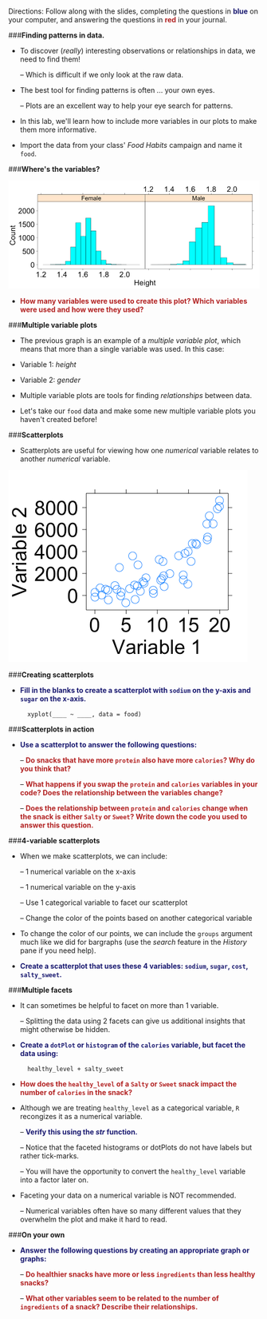 ###
Directions: Follow along with the slides, completing the questions in <span style="color:midnightblue;">**blue**</span> on your computer, and answering the questions in <span style="color:firebrick;">**red**</span> in your journal.

###**Finding patterns in data.**
* To discover (*really*) interesting observations or relationships in data, we need to find them!

    – Which is difficult if we only look at the raw data.

* The best tool for finding patterns is often ... your own eyes.

    – Plots are an excellent way to help your eye search for patterns.

* In this lab, we'll learn how to include more variables in our plots to make them more informative.

* Import the data from your class' *Food Habits* campaign and name it ```food```.

###**Where's the variables?**

<img src="../../img/1xe0a.png" />

* <span style="color:firebrick;">**How many variables were used to create this plot? Which variables were used and how were they used?**</span>

###**Multiple variable plots**
* The previous graph is an example of a *multiple variable plot*, which means that more than a single variable was used. In this case:

* Variable 1: *height*

* Variable 2: *gender*

* Multiple variable plots are tools for finding *relationships* between data.

* Let's take our ```food``` data and make some new multiple variable plots you haven't created before!

###**Scatterplots**

* Scatterplots are useful for viewing how one *numerical* variable relates to another *numerical* variable.

<img src="../../img/1xe0b.png" />

###**Creating scatterplots**

* <span style="color:midnightblue;">**Fill in the blanks to create a scatterplot with ```sodium``` on the y-axis and ```sugar``` on the x-axis.**</span>

        xyplot(____ ~ ____, data = food)

###**Scatterplots in action**
* <span style="color:midnightblue;">**Use a scatterplot to answer the following questions:**</span>

    – <span style="color:firebrick;">**Do snacks that have more ```protein``` also have more ```calories```? Why do you think that?**</span>

    – <span style="color:firebrick;">**What happens if you swap the ```protein``` and ```calories``` variables in your code? Does the relationship between the variables change?**</span>

    – <span style="color:firebrick;">**Does the relationship between ```protein``` and ```calories``` change when the snack is either ```Salty``` or ```Sweet```? Write down the code you used to answer this question.**</span>

###**4-variable scatterplots**
* When we make scatterplots, we can include:

    – 1 numerical variable on the x-axis

    – 1 numerical variable on the y-axis

    – Use 1 categorical variable to facet our scatterplot

    – Change the color of the points based on another categorical variable

* To change the color of our points, we can include the ```groups``` argument much like we did for bargraphs (use the *search* feature in the *History* pane if you need help).

* <span style="color:midnightblue;">**Create a scatterplot that uses these 4 variables: ```sodium```, ```sugar```, ```cost```, ```salty_sweet```.**</span>

###**Multiple facets**
* It can sometimes be helpful to facet on more than 1 variable.

    – Splitting the data using 2 facets can give us additional insights that might otherwise be hidden.

* <span style="color:midnightblue;">**Create a ```dotPlot``` or ```histogram``` of the ```calories``` variable, but facet the data using:**</span>

        healthy_level + salty_sweet

* <span style="color:firebrick;">**How does the ```healthy_level``` of a ```Salty``` or ```Sweet``` snack impact the number of ```calories``` in the snack?**</span>

* Although we are treating ```healthy_level``` as a categorical variable, ```R``` recongizes it as a numerical variable.

    – <span style="color:midnightblue;">**Verify this using the *str* function.**</span>

    – Notice that the faceted histograms or dotPlots do not have labels but rather tick-marks.

    – You will have the opportunity to convert the ```healthy_level``` variable into a factor later on.

* Faceting your data on a numerical variable is NOT recommended.

    – Numerical variables often have so many different values that they overwhelm the plot and make it hard to read.

###**On your own**
* <span style="color:midnightblue;">**Answer the following questions by creating an appropriate graph or graphs:**</span>

    – <span style="color:firebrick;">**Do healthier snacks have more or less ```ingredients``` than less healthy snacks?**</span>

    – <span style="color:firebrick;">**What other variables seem to be related to the number of ```ingredients``` of a snack? Describe their relationships.**</span>